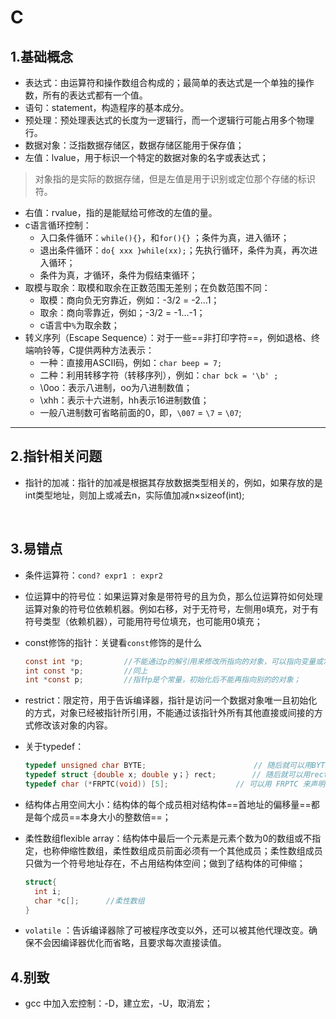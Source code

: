 # C
## 1.基础概念
- 表达式：由运算符和操作数组合构成的；最简单的表达式是一个单独的操作数，所有的表达式都有一个值。
- 语句：statement，构造程序的基本成分。
- 预处理：预处理表达式的长度为一逻辑行，而一个逻辑行可能占用多个物理行。
- 数据对象：泛指数据存储区，数据存储区能用于保存值；
- 左值：lvalue，用于标识一个特定的数据对象的名字或表达式；
> 对象指的是实际的数据存储，但是左值是用于识别或定位那个存储的标识符。
- 右值：rvalue，指的是能赋给可修改的左值的量。
- c语言循环控制：
  - 入口条件循环：`while(){}`，和`for(){}` ；条件为真，进入循环；
  - 退出条件循环：`do{ xxx }while(xx);`；先执行循环，条件为真，再次进入循环；
  - 条件为真，才循环，条件为假结束循环；
- 取模与取余：取模和取余在正数范围无差别；在负数范围不同：
  - 取模：商向负无穷靠近，例如：-3/2  = -2…1；
  - 取余：商向零靠近，例如；-3/2 = -1…-1；
  - c语言中`%`为取余数；
- 转义序列（Escape Sequence）：对于一些==非打印字符==，例如退格、终端响铃等，C提供两种方法表示：
  - 一种：直接用ASCII码，例如：`char beep = 7;`
  - 二种：利用转移字符（转移序列），例如：`char bck = '\b' ;`
  - \0oo：表示八进制，oo为八进制数值；
  - \xhh：表示十六进制，hh表示16进制数值；
  - 一般八进制数可省略前面的0，即，`\007` = `\7` = `\07`;

-----
## 2.指针相关问题
- 指针的加减：指针的加减是根据其存放数据类型相关的，例如，如果存放的是int类型地址，则加上或减去n，实际值加减n×sizeof(int);

  ​

## 3.易错点

- 条件运算符：`cond? expr1 : expr2`

- 位运算中的符号位：如果运算对象是带符号的且为负，那么位运算符如何处理运算对象的符号位依赖机器。例如右移，对于无符号，左侧用`0`填充，对于有符号类型（依赖机器），可能用符号位填充，也可能用0填充；

- const修饰的指针：关键看`const`修饰的是什么

  ```c
  const int *p;			//不能通过p的解引用来修改所指向的对象，可以指向变量或常量；
  int const *p;			//同上
  int *const p;			//指针p是个常量，初始化后不能再指向别的的对象；
  ```

- restrict：限定符，用于告诉编译器，指针是访问一个数据对象唯一且初始化的方式，对象已经被指针所引用，不能通过该指针外所有其他直接或间接的方式修改该对象的内容。

- 关于typedef：

  ```c
  typedef unsigned char BYTE;						 // 随后就可以用BYTE来定义变量了
  typedef struct {double x; double y；} rect;		// 随后就可以用rect 定义相关结构体
  typedef char (*FRPTC(void)) [5];				 // 可以用 FRPTC 来声明一个函数指针，该函数返回一个指向五个char类型元素数组的指针
  ```

- 结构体占用空间大小：结构体的每个成员相对结构体==首地址的偏移量==都是每个成员==本身大小的整数倍==；

- 柔性数组flexible array：结构体中最后一个元素是元素个数为0的数组或不指定，也称伸缩性数组，柔性数组成员前面必须有一个其他成员；柔性数组成员只做为一个符号地址存在，不占用结构体空间；做到了结构体的可伸缩；

  ```c
  struct{
    int i;
    char *c[];		//柔性数组
  }
  ```

- `volatile` ：告诉编译器除了可被程序改变以外，还可以被其他代理改变。确保不会因编译器优化而省略，且要求每次直接读值。

## 4.别致

- gcc 中加入宏控制：-D，建立宏，-U，取消宏；